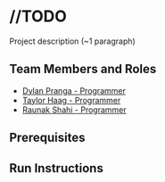 # //TODO

Project description (~1 paragraph)

## Team Members and Roles

* [Dylan Pranga - Programmer](https://github.com/prangad/CIS350-HW2-PRANGA)
* [Taylor Haag - Programmer](https://github.com/haagta/CIS350-HW2-HAAG)
* [Raunak Shahi - Programmer](https://github.com/Raunak03/CIS350-HW2-Shahi)

## Prerequisites

## Run Instructions
